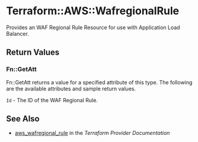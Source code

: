 # Terraform::AWS::WafregionalRule

Provides an WAF Regional Rule Resource for use with Application Load Balancer.

## Return Values

### Fn::GetAtt

Fn::GetAtt returns a value for a specified attribute of this type. The following are the available attributes and sample return values.

`Id` - The ID of the WAF Regional Rule.

## See Also

* [aws_wafregional_rule](https://www.terraform.io/docs/providers/aws/r/wafregional_rule.html) in the _Terraform Provider Documentation_